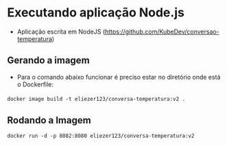 # Executando aplicação Node.js
- Aplicação escrita em NodeJS (https://github.com/KubeDev/conversao-temperatura)
## Gerando a imagem
- Para o comando abaixo funcionar é preciso estar no diretório onde está o Dockerfile:
####
    docker image build -t eliezer123/conversa-temperatura:v2 .
## Rodando a Imagem
    docker run -d -p 8082:8080 eliezer123/conversa-temperatura:v2
